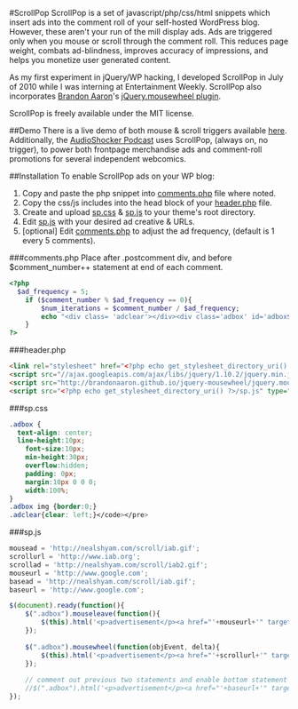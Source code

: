 #ScrollPop
ScrollPop is a set of javascript/php/css/html snippets which insert ads into the comment roll of your self-hosted WordPress blog. However, these aren't your run of the mill display ads. Ads are triggered only when you mouse or scroll through the comment roll. This reduces page weight, combats ad-blindness, improves accuracy of impressions, and helps you monetize user generated content.

As my first experiment in jQuery/WP hacking, I developed ScrollPop in July of 2010 while I was interning at Entertainment Weekly. ScrollPop also incorporates [Brandon Aaron](http://brandonaaron.net/)'s [jQuery.mousewheel plugin](https://github.com/brandonaaron/jquery-mousewheel).

ScrollPop is freely available under the MIT license.

##Demo 
There is a live demo of both mouse & scroll triggers available [here](http://stoutandporter.com). Additionally, the [AudioShocker Podcast](http://www.audioshocker.com) uses ScrollPop, (always on, no trigger), to power both frontpage merchandise ads and comment-roll promotions for several independent webcomics.

##Installation
To enable ScrollPop ads on your WP blog:
 
1. Copy and paste the php snippet into [comments.php](#commentsphp) file where noted.
2. Copy the css/js includes into the head block of your [header.php](#headerphp) file. 
3. Create and upload [sp.css](#spcss) & [sp.js](#spjss) to your theme's root directory.
4. Edit [sp.js](#spcss) with your desired ad creative & URLs.
5. [optional] Edit [comments.php](#commentsphp) to adjust the ad frequency, (default is 1 every 5 comments).

###comments.php
Place after .postcomment div, and before $comment_number++ statement at end of each comment.

```php
<?php
  $ad_frequency = 5;
	if ($comment_number % $ad_frequency == 0){
		$num_iterations = $comment_number / $ad_frequency;
		echo "<div class= 'adclear'></div><div class='adbox' id='adbox$num_iterations'><p>advertisement</p></div>";
	}
?>
```

###header.php

```HTML
<link rel="stylesheet" href="<?php echo get_stylesheet_directory_uri() ?>/sp.css" type="text/css" media="screen" />
<script src="//ajax.googleapis.com/ajax/libs/jquery/1.10.2/jquery.min.js"></script>
<script src="http://brandonaaron.github.io/jquery-mousewheel/jquery.mousewheel.js" type="text/javascript"></script>
<script src="<?php echo get_stylesheet_directory_uri() ?>/sp.js" type="text/javascript"></script>'
```

###sp.css

```css
.adbox {
  text-align: center;
  line-height:10px;
	font-size:10px;
	min-height:30px;
	overflow:hidden;
	padding: 0px;
	margin:10px 0 0 0;
	width:100%;
}
.adbox img {border:0;}
.adclear{clear: left;}</code></pre>
```

###sp.js

```js
mousead = 'http://nealshyam.com/scroll/iab.gif';
scrollurl = 'http://www.iab.org';
scrollad = 'http://nealshyam.com/scroll/iab2.gif';
mouseurl = 'http://www.google.com';
basead = 'http://nealshyam.com/scroll/iab.gif';
baseurl = 'http://www.google.com';

$(document).ready(function(){
	$(".adbox").mouseleave(function(){
		$(this).html('<p>advertisement</p><a href="'+mouseurl+'" target="_blank"><img src="'+mousead+'"></a>');		
	});
	
	$(".adbox").mousewheel(function(objEvent, delta){			  
		$(this).html('<p>advertisement</p><a href="'+scrollurl+'" target="_blank"><img src="'+scrollad+'"></a>');		
	});
	
	// comment out previous two statements and enable bottom statement to make ads 'always on'
	//$(".adbox").html('<p>advertisement</p><a href="'+baseurl+'" target="_blank"><img src="'+basead+'"></a>');		
});
```
